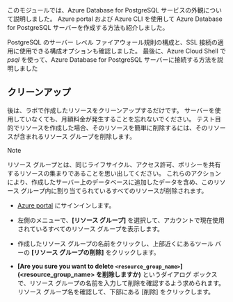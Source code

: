 このモジュールでは、Azure Database for PostgreSQL サービスの外観について説明しました。 Azure portal および Azure CLI を使用して Azure Database for PostgreSQL サーバーを作成する方法も紹介しました。

PostgreSQL のサーバー レベル ファイアウォール規則の構成と、SSL 接続の適用に使用できる構成オプションも確認しました。 最後に、Azure Cloud Shell で _psql_ を使って、Azure Database for PostgreSQL サーバーに接続する方法を説明しました

## <a name="clean-up"></a>クリーンアップ
<!---TODO: Update for sandbox?--->

後は、ラボで作成したリソースをクリーンアップするだけです。 サーバーを使用していなくても、月額料金が発生することを忘れないでください。 テスト目的でリソースを作成した場合、そのリソースを簡単に削除するには、そのリソースが含まれるリソース グループを削除します。

> [!NOTE]
> リソース グループとは、同じライフサイクル、アクセス許可、ポリシーを共有するリソースの集まりであることを思い出してください。 これらのアクションにより、作成したサーバー上のデータベースに追加したデータを含め、このリソース グループ内に割り当てられているすべてのリソースが削除されます。

- [Azure portal](https://portal.azure.com?azure-portal=true) にサインインします。

- 左側のメニューで、**[リソース グループ]** を選択して、アカウントで現在使用されているすべてのリソース グループを表示します。

- 作成したリソース グループの名前をクリックし、上部近くにあるツール バーの **[リソース グループの削除]** をクリックします。

- **[Are you sure you want to delete `<resource_group_name>`]\(<resource_group_name> を削除しますか\)** というダイアログ ボックスで、リソース グループの名前を入力して削除を確認するよう求められます。 リソース グループ名を確認して、下部にある [削除] をクリックします。
